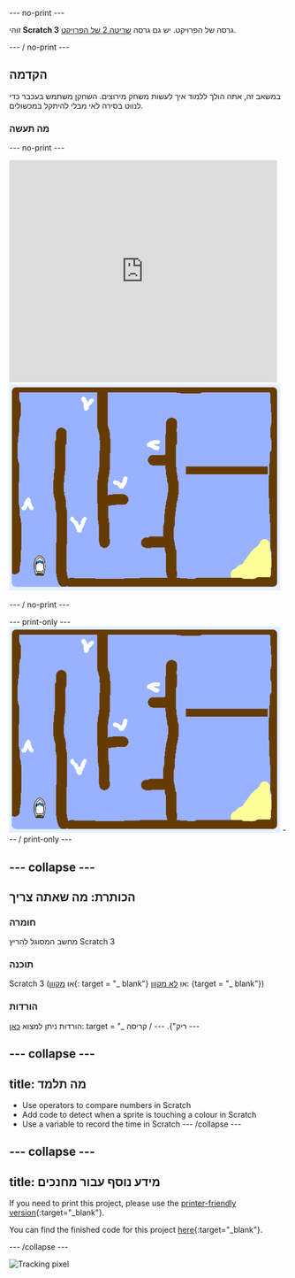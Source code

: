 \--- no-print \---

זוהי **Scratch 3** גרסה של הפרויקט. יש גם גרסה [שריטה 2 של הפרויקט](https://projects.raspberrypi.org/en/projects/boat-race-scratch2).

\--- / no-print \---

## הקדמה

במשאב זה, אתה הולך ללמוד איך לעשות משחק מירוצים. השחקן משתמש בעכבר כדי לנווט בסירה לאי מבלי להיתקל במכשולים.

### מה תעשה

\--- no-print \---

<div class="scratch-preview">
  <iframe allowtransparency="true" width="485" height="402" src="https://scratch.mit.edu/projects/embed/276662533/?autostart=false" frameborder="0" scrolling="no"></iframe>
  <img src="images/boat_race_demo.png">
</div>

\--- / no-print \---

\--- print-only \--- ![boat race demo](images/boat_race_demo.png) \--- / print-only \---

## \--- collapse \---

## הכותרת: מה שאתה צריך

### חומרה

מחשב המסוגל להריץ Scratch 3

### תוכנה

Scratch 3 (או [מקוון](https://rpf.io/scratchon){: target = "_ blank"} או [לא מקוון](https://rpf.io/scratchoff): {target = "_ blank"})

### הורדות

הורדות ניתן למצוא [כאן](http://rpf.io/p/en/boat-race-go): target = "_ ריק"}. \--- / קריסה \---

## \--- collapse \---

## title: מה תלמד

- Use operators to compare numbers in Scratch
- Add code to detect when a sprite is touching a colour in Scratch
- Use a variable to record the time in Scratch \--- /collapse \---

## \--- collapse \---

## title: מידע נוסף עבור מחנכים

If you need to print this project, please use the [printer-friendly version](https://projects.raspberrypi.org/en/projects/boat-race/print){:target="_blank"}.

You can find the finished code for this project [here](http://rpf.io/p/en/boat-race-get){:target="_blank"}.

\--- /collapse \---

![Tracking pixel](https://code.org/api/hour/begin_codeclub_boatrace.png)